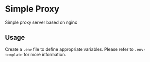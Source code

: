 # Simple Proxy

Simple proxy server based on nginx

## Usage

Create a `.env` file to define appropriate variables.
Please refer to `.env-template` for more information.
